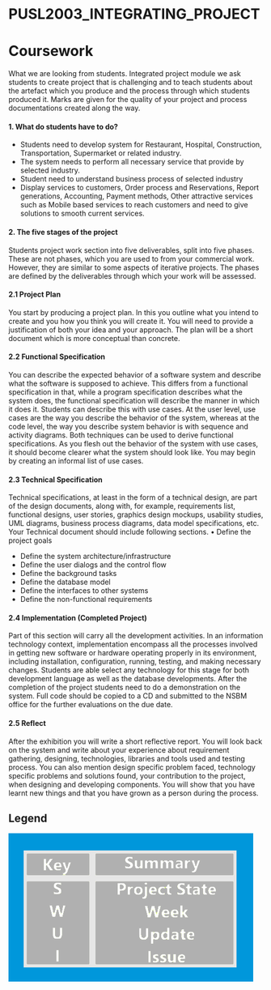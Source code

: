 # PUSL2003_INTEGRATING_PROJECT

# Coursework 
What we are looking from students. 
Integrated project module we ask students to create project that is challenging and to teach students about the artefact which you produce and the process through which students produced it.  Marks are given for the quality of your project and process documentations created along the way.  
#### 1. What do students have to do? 
- Students need to develop system for Restaurant, Hospital, Construction, 
Transportation, Supermarket or related industry.  
- The system needs to perform all necessary service that provide by selected industry. 
- Student need to understand business process of selected industry  
- Display services to customers, Order process and Reservations, Report generations, 
Accounting, Payment methods, Other attractive services such as Mobile based 
services to reach customers and need to give solutions to smooth current services. 
 
#### 2. The five stages of the project 
Students project work section into five deliverables, split into five phases.  These are not phases, which you are used to from your commercial work.  However, they are similar to some aspects of iterative projects.  The phases are defined by the deliverables through which your work will be assessed. 

#### 2.1 Project Plan   
You start by producing a project plan. In this you outline what you intend to create and you how you think you will create it.  You will need to provide a justification of both your idea and your approach.  The plan will be a short document which is more conceptual than concrete.  
#### 2.2 Functional Specification 
You can describe the expected behavior of a software system and describe what the software is supposed to achieve. This differs from a functional specification in that, while a program specification describes what the system does, the functional specification will describe the manner in which it does it. Students can describe this with use cases. At the user level, use cases are the way you describe the behavior of the system, whereas at the code level, the way you describe system behavior is with sequence and activity diagrams. Both techniques can be used to derive functional specifications. As you flesh out the behavior of the system with use cases, it should become clearer what the system should look like. 
You may begin by creating an informal list of use cases.  

#### 2.3 Technical Specification
Technical specifications, at least in the form of a technical design, are part of the design documents, along with, for example, requirements list, functional designs, user stories, graphics design mockups, usability studies, UML diagrams, business process diagrams, data model specifications, etc. Your Technical document should include following sections. • Define the project goals 
- Define the system architecture/infrastructure 
- Define the user dialogs and the control flow 
- Define the background tasks 
- Define the database model 
- Define the interfaces to other systems 
- Define the non-functional requirements  
 
#### 2.4 Implementation (Completed Project) 
Part of this section will carry all the development activities. In an information technology context, implementation encompass all the processes involved in getting new software or hardware operating properly in its environment, including installation, configuration, running, testing, and making necessary changes.  Students are able select any technology for this stage for both development language as well as the database developments. After the completion of the project students need to do a demonstration on the system. Full code should be copied to a CD and submitted to the NSBM office for the further evaluations on the due date. 

#### 2.5 Reflect 
After the exhibition you will write a short reflective report.  You will look back on the system and write about your experience about requirement gathering, designing, technologies, libraries and tools used and testing process. You can also mention design specific problem faced, technology specific problems and solutions found, your contribution to the project, when designing and developing components.  You will show that you have learnt new things and that you have grown as a person during the process.   
## Legend

![alt text](https://github.com/LRANUL/UOP_SE_Y2S1-PUSL2003_INTEGRATING_PROJECT/blob/master/Key.png "Legend")
